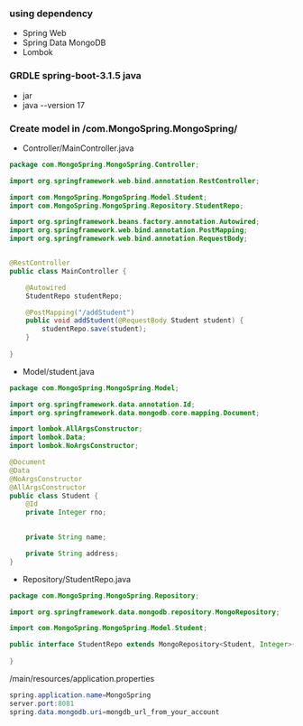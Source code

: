 ### using dependency 
- Spring Web
- Spring Data MongoDB
- Lombok
### GRDLE spring-boot-3.1.5 java
- jar
- java --version 17
### Create model in /com.MongoSpring.MongoSpring/
- Controller/MainController.java
```java
package com.MongoSpring.MongoSpring.Controller;

import org.springframework.web.bind.annotation.RestController;

import com.MongoSpring.MongoSpring.Model.Student;
import com.MongoSpring.MongoSpring.Repository.StudentRepo;

import org.springframework.beans.factory.annotation.Autowired;
import org.springframework.web.bind.annotation.PostMapping;
import org.springframework.web.bind.annotation.RequestBody;


@RestController
public class MainController {

    @Autowired
    StudentRepo studentRepo;

    @PostMapping("/addStudent")
    public void addStudent(@RequestBody Student student) {
        studentRepo.save(student);
    }
    
}

```
- Model/student.java
```java
package com.MongoSpring.MongoSpring.Model;

import org.springframework.data.annotation.Id;
import org.springframework.data.mongodb.core.mapping.Document;

import lombok.AllArgsConstructor;
import lombok.Data;
import lombok.NoArgsConstructor;

@Document
@Data
@NoArgsConstructor
@AllArgsConstructor
public class Student {
    @Id
    private Integer rno;
     

    private String name;

    private String address;
}
```
- Repository/StudentRepo.java
```java
package com.MongoSpring.MongoSpring.Repository;

import org.springframework.data.mongodb.repository.MongoRepository;

import com.MongoSpring.MongoSpring.Model.Student;

public interface StudentRepo extends MongoRepository<Student, Integer>{
   
}
```
/main/resources/application.properties
```java
spring.application.name=MongoSpring
server.port:8081
spring.data.mongodb.uri=mongdb_url_from_your_account

```
